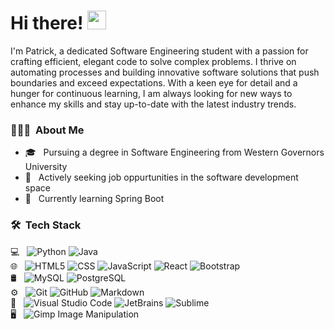 # Hi there! <img src="https://raw.githubusercontent.com/MartinHeinz/MartinHeinz/master/wave.gif" width="30px" height="30px">

I'm Patrick, a dedicated Software Engineering student with a passion for crafting efficient, elegant code to solve complex problems. I thrive on automating processes and building innovative software solutions that push boundaries and exceed expectations. With a keen eye for detail and a hunger for continuous learning, I am always looking for new ways to enhance my skills and stay up-to-date with the latest industry trends.

<h3> 👨🏻‍💻 &nbsp;About Me </h3>

- 🎓 &nbsp; Pursuing a degree in Software Engineering from Western Governors University
- 💼 &nbsp; Actively seeking job oppurtunities in the software development space
- 🌱 &nbsp; Currently learning Spring Boot

<h3> 🛠 &nbsp;Tech Stack</h3>

 💻 &nbsp;
  ![Python](https://img.shields.io/badge/-Python-758ECD?style=flat&logo=python)
  ![Java](https://img.shields.io/badge/-Java-4A90E2?style=flat&logo=java)
  <br/>
🌐 &nbsp;
  ![HTML5](https://img.shields.io/badge/-HTML5-0095D5?style=flat&logo=HTML5)
  ![CSS](https://img.shields.io/badge/-CSS-F78E1E?style=flat&logo=CSS3&logoColor=1572B6)
  ![JavaScript](https://img.shields.io/badge/-JavaScript-DB3E00?style=flat&logo=javascript)
  ![React](https://img.shields.io/badge/-React-FF5722?style=flat&logo=react)
  ![Bootstrap](https://img.shields.io/badge/-Bootstrap-795548?style=flat&logo=bootstrap&logoColor=563D7C)
  <br/>
🛢 &nbsp;
  ![MySQL](https://img.shields.io/badge/-MySQL-2E2E2E?style=flat&logo=mysql)
  ![PostgreSQL](https://img.shields.io/badge/-Postgresql-2E2E2E?style=flat&logo=postgresql)
  <br/>
⚙️ &nbsp;
  ![Git](https://img.shields.io/badge/-Git-4CAF50?style=flat&logo=git)
  ![GitHub](https://img.shields.io/badge/-GitHub-24292E?style=flat&logo=github)
  ![Markdown](https://img.shields.io/badge/-Markdown-8BC34A?style=flat&logo=markdown)
  <br/>
🔧 &nbsp;
  ![Visual Studio Code](https://img.shields.io/badge/-Visual%20Studio%20Code-BED3F3?style=flat&logo=visual-studio-code&logoColor=007ACC)
  ![JetBrains](https://img.shields.io/badge/-JetBrains-2E2E2E?style=flat&logo=jetbrains)
  ![Sublime](https://img.shields.io/badge/-Sublime%20Text%20Editor-E04B4A?style=flat&logo=sublime-text-editor)
  <br/>
🖥 &nbsp;
  ![Gimp Image Manipulation](https://img.shields.io/badge/-Gimp-6F4E37?style=flat&logo=gimp)

<br/>

<!-- I'm Patrick, a recent Software Engineering graduate with a passion for crafting efficient, elegant code to solve complex problems. Throughout my studies, I have developed a deep understanding of software design principles and have gained extensive experience in automating processes and building innovative software solutions that push boundaries and exceed expectations. With a keen eye for detail and a hunger for continuous learning, I am always looking for new ways to enhance my skills and stay up-to-date with the latest industry trends. -->
<!-- 
| <a href="https://github.com/gitpk-0/github-readme-stats"><img align="center" src="https://github-readme-stats.vercel.app/api?username=gitpk-0&show_icons=true&include_all_commits=true&theme=buefy&hide_border=true" alt="Patrick's github stats" /></a> | <a href="https://github.com/gitpk-0/github-readme-stats"><img align="center" src="https://github-readme-stats.vercel.app/api/top-langs/?username=gitpk-0&layout=compact&theme=buefy&hide_border=true" /></a> |
| ------------- | ------------- |
 -->
